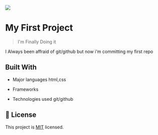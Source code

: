 ![](https://img.shields.io/badge/Microverse-blueviolet)

# My First Project 

> I'm Finally Doing it 

I Always been affraid of git/github but now i'm committing my first repo


## Built With

- Major languages
html,css
- Frameworks

- Technologies used
git/github




## 📝 License

This project is [MIT](./MIT.md) licensed.
